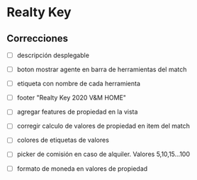 # Realty Key

## Correcciones

- [ ] descripción desplegable

- [ ] boton mostrar agente en barra de herramientas del match

- [ ] etiqueta con nombre de cada herramienta

- [ ] footer "Realty Key 2020 V&M HOME"

- [ ] agregar features de propiedad en la vista

- [ ] corregir calculo de valores de propiedad en item del match

- [ ] colores de etiquetas de valores

- [ ] picker de comisión en caso de alquiler. Valores 5,10,15...100

- [ ] formato de moneda en valores de propiedad